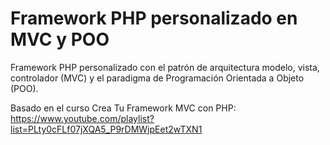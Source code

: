 # Framework PHP personalizado en MVC y POO

Framework PHP personalizado con el patrón de arquitectura modelo, vista, controlador (MVC) y el paradigma de Programación Orientada a Objeto (POO).

Basado en el curso Crea Tu Framework MVC con PHP:<br>
https://www.youtube.com/playlist?list=PLty0cFLf07jXQA5_P9rDMWjpEet2wTXN1

